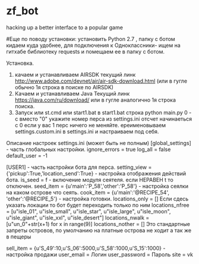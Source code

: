 zf_bot
======

hacking up a better interface to a popular game

#Еще по поводу установки: установить Python 2.7 , папку с ботом кидаем куда удобнее, для подключения к Одноклассники- ищем на гитхабе библиотеку requests и помещаем ее в папку с ботом.

Установка.
1. качаем и устанавливаем AIRSDK
текущий линк http://www.adobe.com/devnet/air/air-sdk-download.html (или в гугле обычно 1я строка в поиске по AIRSDK)
2. Качаем и устанавливаем Java
Текущий линк https://java.com/ru/download/ или в гугле аналогично 1я строка поиска.
3. Запуск или st.cmd или start1.bat
в start1.bat строка python main.py 0 -c
вместо "0" укажите номер перса из settings.ini отсчет начинаеться с 0 если у вас 1 перс ничего не меняйте.
ереименовываем settings.custom.ini в settings.ini и настраиваем под себя.


Описание настроек settings.ini (может быть не полным)
[global_settings] - часть глобальных настройки.
ignore_errors = true
log_all = false
default_user = -1

[USER1] - часть настройки бота для перса.
setting_view = {'pickup':True,'location_send':True} - настройка отображения действий бота.
is_seed = f - включение модуля сеятеля. если НЕРАВЕН t то отключен.
seed_item = {u'main':'P_58','other':'P_58'} - настройка сеялки на каком острове что сеять.
cook_item = {u'main':'@RECIPE_54', 'other':'@RECIPE_5'} - настройка готовки.
locations_only = []
Если сдесь указать локации то бот будет переходить только по ним
locations_nfree = [u"isle_01", u"isle_small", u"isle_star", u"isle_large", u"isle_moon", u"isle_giant", u"isle_xxl", u"isle_desert"]
locations_nwalk = [u"un_0"+str(x+1) for x in range(9)]
locations_nother = []
Это стандартные запреты островов, по умолчанию на платные острова не ходит а так же в пещеры

sell_item = {u'S_49':10,u'S_06':5000,u'S_58':1000,u'S_15':1000} - настройка продажи
user_email = Логин
user_password = Пароль
site = vk
